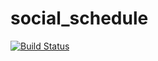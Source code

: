 # social_schedule
[![Build Status](https://travis-ci.org/mkb2091/social_schedule.svg?branch=master)](https://travis-ci.org/mkb2091/social_schedule)
